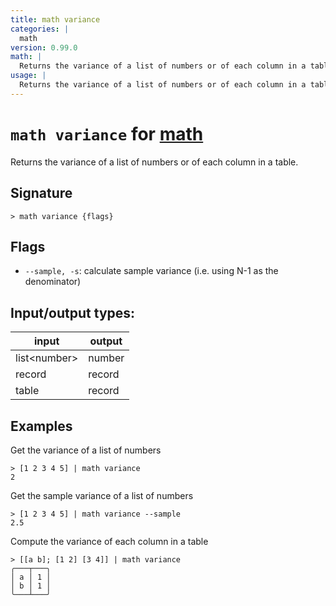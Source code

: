 ```yaml
---
title: math variance
categories: |
  math
version: 0.99.0
math: |
  Returns the variance of a list of numbers or of each column in a table.
usage: |
  Returns the variance of a list of numbers or of each column in a table.
---
```

<!-- This file is automatically generated. Please edit the command in https://github.com/nushell/nushell instead. -->

# `math variance` for [math](/commands/categories/math.md)

<div class='command-title'>Returns the variance of a list of numbers or of each column in a table.</div>

## Signature

```> math variance {flags} ```

## Flags

 -  `--sample, -s`: calculate sample variance (i.e. using N-1 as the denominator)


## Input/output types:

| input        | output |
| ------------ | ------ |
| list\<number\> | number |
| record       | record |
| table        | record |
## Examples

Get the variance of a list of numbers
```nu
> [1 2 3 4 5] | math variance
2
```

Get the sample variance of a list of numbers
```nu
> [1 2 3 4 5] | math variance --sample
2.5
```

Compute the variance of each column in a table
```nu
> [[a b]; [1 2] [3 4]] | math variance
╭───┬───╮
│ a │ 1 │
│ b │ 1 │
╰───┴───╯
```
